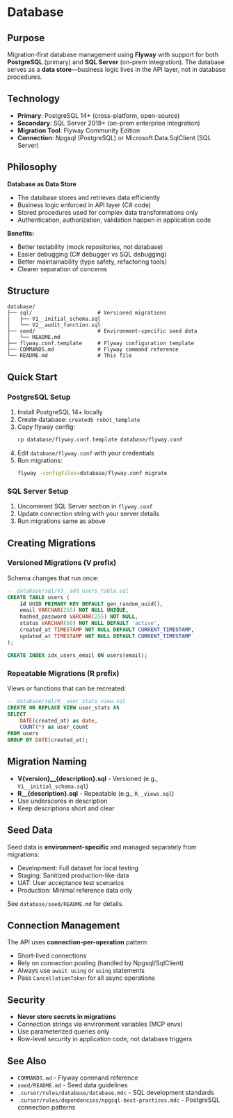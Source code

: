# Database

## Purpose

Migration-first database management using **Flyway** with support for both **PostgreSQL** (primary) and **SQL Server** (on-prem integration). The database serves as a **data store**—business logic lives in the API layer, not in database procedures.

## Technology

- **Primary**: PostgreSQL 14+ (cross-platform, open-source)
- **Secondary**: SQL Server 2019+ (on-prem enterprise integration)
- **Migration Tool**: Flyway Community Edition
- **Connection**: Npgsql (PostgreSQL) or Microsoft.Data.SqlClient (SQL Server)

## Philosophy

**Database as Data Store**

- The database stores and retrieves data efficiently
- Business logic enforced in API layer (C# code)
- Stored procedures used for complex data transformations only
- Authentication, authorization, validation happen in application code

**Benefits:**

- Better testability (mock repositories, not database)
- Easier debugging (C# debugger vs SQL debugging)
- Better maintainability (type safety, refactoring tools)
- Clearer separation of concerns

## Structure

```
database/
├── sql/                     # Versioned migrations
│   ├── V1__initial_schema.sql
│   └── V2__audit_function.sql
├── seed/                    # Environment-specific seed data
│   └── README.md
├── flyway.conf.template     # Flyway configuration template
├── COMMANDS.md              # Flyway command reference
└── README.md                # This file
```

## Quick Start

### PostgreSQL Setup

1. Install PostgreSQL 14+ locally
2. Create database: `createdb robot_template`
3. Copy flyway config:
   ```bash
   cp database/flyway.conf.template database/flyway.conf
   ```
4. Edit `database/flyway.conf` with your credentials
5. Run migrations:
   ```bash
   flyway -configFiles=database/flyway.conf migrate
   ```

### SQL Server Setup

1. Uncomment SQL Server section in `flyway.conf`
2. Update connection string with your server details
3. Run migrations same as above

## Creating Migrations

### Versioned Migrations (V prefix)

Schema changes that run once:

```sql
-- database/sql/V3__add_users_table.sql
CREATE TABLE users (
    id UUID PRIMARY KEY DEFAULT gen_random_uuid(),
    email VARCHAR(255) NOT NULL UNIQUE,
    hashed_password VARCHAR(255) NOT NULL,
    status VARCHAR(50) NOT NULL DEFAULT 'active',
    created_at TIMESTAMP NOT NULL DEFAULT CURRENT_TIMESTAMP,
    updated_at TIMESTAMP NOT NULL DEFAULT CURRENT_TIMESTAMP
);

CREATE INDEX idx_users_email ON users(email);
```

### Repeatable Migrations (R prefix)

Views or functions that can be recreated:

```sql
-- database/sql/R__user_stats_view.sql
CREATE OR REPLACE VIEW user_stats AS
SELECT
    DATE(created_at) as date,
    COUNT(*) as user_count
FROM users
GROUP BY DATE(created_at);
```

## Migration Naming

- **V{version}\_\_{description}.sql** - Versioned (e.g., `V1__initial_schema.sql`)
- **R\_\_{description}.sql** - Repeatable (e.g., `R__views.sql`)
- Use underscores in description
- Keep descriptions short and clear

## Seed Data

Seed data is **environment-specific** and managed separately from migrations:

- Development: Full dataset for local testing
- Staging: Sanitized production-like data
- UAT: User acceptance test scenarios
- Production: Minimal reference data only

See `database/seed/README.md` for details.

## Connection Management

The API uses **connection-per-operation** pattern:

- Short-lived connections
- Rely on connection pooling (handled by Npgsql/SqlClient)
- Always use `await using` or `using` statements
- Pass `CancellationToken` for all async operations

## Security

- **Never store secrets in migrations**
- Connection strings via environment variables (MCP envx)
- Use parameterized queries only
- Row-level security in application code, not database triggers

## See Also

- `COMMANDS.md` - Flyway command reference
- `seed/README.md` - Seed data guidelines
- `.cursor/rules/database/database.mdc` - SQL development standards
- `.cursor/rules/dependencies/npgsql-best-practices.mdc` - PostgreSQL connection patterns
